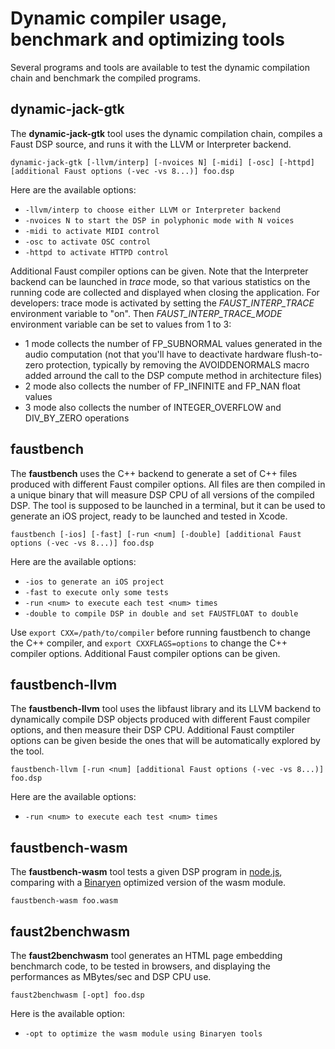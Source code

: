 # Dynamic compiler usage, benchmark and optimizing tools 

Several programs and tools are available to test the dynamic compilation chain and benchmark the compiled programs. 

## dynamic-jack-gtk

The **dynamic-jack-gtk** tool uses the dynamic compilation chain, compiles a Faust DSP source, and runs it with the LLVM or Interpreter backend.

`dynamic-jack-gtk [-llvm/interp] [-nvoices N] [-midi] [-osc] [-httpd] [additional Faust options (-vec -vs 8...)] foo.dsp`

Here are the available options:

- `-llvm/interp to choose either LLVM or Interpreter backend`
- `-nvoices N to start the DSP in polyphonic mode with N voices`
- `-midi to activate MIDI control`
- `-osc to activate OSC control`
- `-httpd to activate HTTPD control`

Additional Faust compiler options can be given. Note that the Interpreter backend can be launched in *trace* mode, so that various statistics on the running code are collected and displayed when closing the application. For developers: trace mode is activated by setting the *FAUST_INTERP_TRACE* environment variable to "on". Then *FAUST_INTERP_TRACE_MODE* environment variable can be set to values from 1 to 3: 

 - 1 mode collects the number of FP_SUBNORMAL values generated in the audio computation (not that you'll have to deactivate hardware flush-to-zero protection, typically by removing the AVOIDDENORMALS macro added arround the call to the DSP compute method in architecture files)
 - 2 mode also collects the number of FP_INFINITE and FP_NAN float values
 - 3 mode also collects the number of INTEGER_OVERFLOW and DIV_BY_ZERO operations

## faustbench

The **faustbench** uses the C++ backend to generate a set of C++ files produced with different Faust compiler options. All files are then compiled in a unique binary that will measure DSP CPU of all versions of the compiled DSP. The tool is supposed to be launched in a terminal, but it can be used to generate an iOS project, ready to be launched and tested in Xcode. 

`faustbench [-ios] [-fast] [-run <num] [-double] [additional Faust options (-vec -vs 8...)] foo.dsp` 

Here are the available options:

 - `-ios to generate an iOS project`
 - `-fast to execute only some tests`
 - `-run <num> to execute each test <num> times`
 - `-double to compile DSP in double and set FAUSTFLOAT to double`

Use `export CXX=/path/to/compiler` before running faustbench to change the C++ compiler, and `export CXXFLAGS=options` to change the C++ compiler options. Additional Faust compiler options can be given.

## faustbench-llvm

The **faustbench-llvm** tool uses the libfaust library and its LLVM backend to dynamically compile DSP objects produced with different Faust compiler options, and then measure their DSP CPU. Additional Faust comptiler options can be given beside the ones that will be automatically explored by the tool.

`faustbench-llvm [-run <num] [additional Faust options (-vec -vs 8...)] foo.dsp` 

Here are the available options:

- `-run <num> to execute each test <num> times`

## faustbench-wasm

The **faustbench-wasm** tool tests a given DSP program in [node.js](https://nodejs.org/en/), comparing with a [Binaryen](https://github.com/WebAssembly/binaryen) optimized version of the wasm module.

`faustbench-wasm foo.wasm` 

## faust2benchwasm

The **faust2benchwasm** tool generates an HTML page embedding benchmarch code, to be tested in browsers, and displaying the performances as MBytes/sec and DSP CPU use.

`faust2benchwasm [-opt] foo.dsp` 

Here is the available option:

- `-opt to optimize the wasm module using Binaryen tools`

